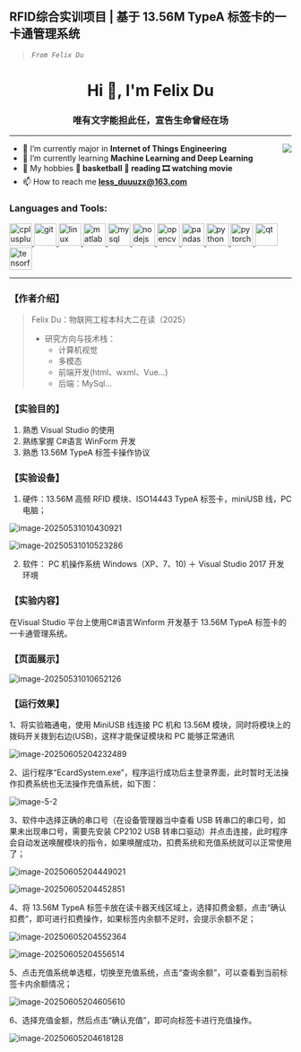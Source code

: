 ## RFID综合实训项目 | 基于 13.56M TypeA 标签卡的一卡通管理系统

> *`From Felix Du`*

<h1 align="center">Hi 👋, I'm Felix Du</h1>
<h3 align="center">唯有文字能担此任，宣告生命曾经在场</h3>

------

<a href="https://github.com/Coekyun-Dou">
<img align="right" src="https://github-readme-stats.vercel.app/api?username=Coekyun-Dou&show_icons=true">
</a>

- 🔭 I’m currently major in <strong>Internet of Things Engineering</strong>
- 🌱 I’m currently learning <strong>Machine Learning and Deep Learning</strong>
- 💬 My hobbies <strong>🏀 basketball 📔 reading 🎞️ watching movie</strong>
- 📫 How to reach me <strong>less_duuuzx@163.com</strong>


<h3 align="left">Languages and Tools:</h3>
<p align="left">  <a href="https://www.w3schools.com/cpp/" target="_blank" rel="noreferrer"> <img src="https://raw.githubusercontent.com/devicons/devicon/master/icons/cplusplus/cplusplus-original.svg" alt="cplusplus" width="40" height="40"/> </a> <a href="https://git-scm.com/" target="_blank" rel="noreferrer"> <img src="https://www.vectorlogo.zone/logos/git-scm/git-scm-icon.svg" alt="git" width="40" height="40"/> </a> <a href="https://www.linux.org/" target="_blank" rel="noreferrer"> <img src="https://raw.githubusercontent.com/devicons/devicon/master/icons/linux/linux-original.svg" alt="linux" width="40" height="40"/> </a> <a href="https://www.mathworks.com/" target="_blank" rel="noreferrer"> <img src="https://upload.wikimedia.org/wikipedia/commons/2/21/Matlab_Logo.png" alt="matlab" width="40" height="40"/> </a> <a href="https://www.mysql.com/" target="_blank" rel="noreferrer"> <img src="https://raw.githubusercontent.com/devicons/devicon/master/icons/mysql/mysql-original-wordmark.svg" alt="mysql" width="40" height="40"/> </a> <a href="https://nodejs.org" target="_blank" rel="noreferrer"> <img src="https://raw.githubusercontent.com/devicons/devicon/master/icons/nodejs/nodejs-original-wordmark.svg" alt="nodejs" width="40" height="40"/> </a> <a href="https://opencv.org/" target="_blank" rel="noreferrer"> <img src="https://www.vectorlogo.zone/logos/opencv/opencv-icon.svg" alt="opencv" width="40" height="40"/> </a> <a href="https://pandas.pydata.org/" target="_blank" rel="noreferrer"> <img src="https://raw.githubusercontent.com/devicons/devicon/2ae2a900d2f041da66e950e4d48052658d850630/icons/pandas/pandas-original.svg" alt="pandas" width="40" height="40"/> </a> <a href="https://www.python.org" target="_blank" rel="noreferrer"> <img src="https://raw.githubusercontent.com/devicons/devicon/master/icons/python/python-original.svg" alt="python" width="40" height="40"/> </a> <a href="https://pytorch.org/" target="_blank" rel="noreferrer"> <img src="https://www.vectorlogo.zone/logos/pytorch/pytorch-icon.svg" alt="pytorch" width="40" height="40"/> </a> <a href="https://www.qt.io/" target="_blank" rel="noreferrer"> <img src="https://upload.wikimedia.org/wikipedia/commons/0/0b/Qt_logo_2016.svg" alt="qt" width="40" height="40"/> </a> <a href="https://www.tensorflow.org" target="_blank" rel="noreferrer"> <img src="https://www.vectorlogo.zone/logos/tensorflow/tensorflow-icon.svg" alt="tensorflow" width="40" height="40"/> </a> </p>

------

### 【作者介绍】

> Felix Du：物联网工程本科大二在读（2025）
>
> - 研究方向与技术栈：
>   - 计算机视觉
>   - 多模态
>   - 前端开发(html、wxml、Vue...)
>   - 后端：MySql...

### 【实验目的】

1. 熟悉 Visual Studio 的使用
2. 熟练掌握 C#语言 WinForm 开发
3. 熟悉 13.56M TypeA 标签卡操作协议

### 【实验设备】

1. 硬件：13.56M 高频 RFID 模块、ISO14443 TypeA 标签卡，miniUSB 线，PC 电脑；

![image-20250531010430921](https://github.com/Coekyun-Dou/RFID-ECardSystem/blob/master/image/image-20250531010430921.png?raw=true)

![image-20250531010523286](https://raw.githubusercontent.com/Coekyun-Dou/RFID-ECardSystem/refs/heads/master/image/image-20250531010523286.png)



2. 软件： PC 机操作系统 Windows（XP、7、10) ＋ Visual Studio 2017 开发环境

### 【实验内容】

在Visual Studio 平台上使用C#语言Winform 开发基于 13.56M TypeA 标签卡的一卡通管理系统。

### 【页面展示】

![image-20250531010652126](https://github.com/Coekyun-Dou/RFID-ECardSystem/blob/master/image/image-20250531010652126.png?raw=true)

### 【运行效果】

1、将实验箱通电，使用 MiniUSB 线连接 PC 机和 13.56M 模块，同时将模块上的拨码开关拨到右边(USB)，这样才能保证模块和 PC 能够正常通讯

![image-20250605204232489](https://github.com/Coekyun-Dou/RFID-ECardSystem/blob/master/image/5-1.jpg?raw=true)

2、运行程序“EcardSystem.exe”，程序运行成功后主登录界面，此时暂时无法操作扣费系统也无法操作充值系统，如下图：

![image-5-2](https://github.com/Coekyun-Dou/RFID-ECardSystem/blob/master/image/5-2.jpg?raw=true)

3、软件中选择正确的串口号（在设备管理器当中查看 USB 转串口的串口号，如果未出现串口号，需要先安装 CP2102 USB 转串口驱动）并点击连接，此时程序会自动发送唤醒模块的指令，如果唤醒成功，扣费系统和充值系统就可以正常使用了；

![image-20250605204449021](https://github.com/Coekyun-Dou/RFID-ECardSystem/blob/master/image/5-3.jpg?raw=true)

![image-20250605204452851](https://github.com/Coekyun-Dou/RFID-ECardSystem/blob/master/image/5-4.jpg?raw=true)

4、将 13.56M TypeA 标签卡放在读卡器天线区域上，选择扣费金额，点击“确认扣费”，即可进行扣费操作，如果标签内余额不足时，会提示余额不足；

![image-20250605204552364](https://github.com/Coekyun-Dou/RFID-ECardSystem/blob/master/image/5-5.jpg?raw=true)

![image-20250605204556514](https://github.com/Coekyun-Dou/RFID-ECardSystem/blob/master/image/5-6.jpg?raw=true)

5、点击充值系统单选框，切换至充值系统，点击“查询余额”，可以查看到当前标签卡内余额情况；

![image-20250605204605610](https://github.com/Coekyun-Dou/RFID-ECardSystem/blob/master/image/5-7.jpg?raw=true)

6、选择充值金额，然后点击“确认充值”，即可向标签卡进行充值操作。

![image-20250605204618128](https://github.com/Coekyun-Dou/RFID-ECardSystem/blob/master/image/5-8.jpg?raw=true)